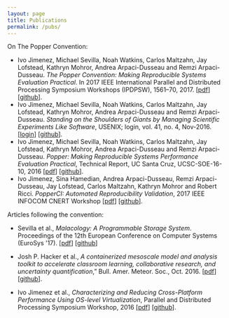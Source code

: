 ```yaml
---
layout: page
title: Publications
permalink: /pubs/
---
```


On The Popper Convention:

  * Ivo Jimenez, Michael Sevilla, Noah Watkins, Carlos Maltzahn, Jay 
    Lofstead, Kathryn Mohror, Andrea Arpaci-Dusseau and Remzi 
    Arpaci-Dusseau. _The Popper Convention: Making Reproducible 
    Systems Evaluation Practical_. In 2017 IEEE International Parallel 
    and Distributed Processing Symposium Workshops (IPDPSW), 1561–70, 2017.
    \[[pdf][repparpdf]\] \[[github][reppargh]\].
  * Ivo Jimenez, Michael Sevilla, Noah Watkins, Carlos Maltzahn, Jay 
    Lofstead, Kathryn Mohror, Andrea Arpaci-Dusseau and Remzi 
    Arpaci-Dusseau. _Standing on the Shoulders of Giants by Managing 
    Scientific Experiments Like Software_, USENIX; login, vol. 41, no. 
    4, Nov-2016. \[[login][login]\] \[[github][poppergh-login]\].
  * Ivo Jimenez, Michael Sevilla, Noah Watkins, Carlos Maltzahn, Jay 
    Lofstead, Kathryn Mohror, Andrea Arpaci-Dusseau and Remzi 
    Arpaci-Dusseau. _Popper: Making Reproducible Systems Performance 
    Evaluation Practical_, Technical Report, UC Santa Cruz, 
    UCSC-SOE-16-10, 2016 \[[pdf][techreport]\] \[[github][poppergh]\].
  * Ivo Jimenez, Sina Hamedian, Andrea Arpaci-Dusseau, Remzi 
    Arpaci-Dusseau, Jay Lofstead, Carlos Maltzahn, Kathryn Mohror and 
    Robert Ricci. _PopperCI: Automated Reproducibility Validation_, 
    2017 IEEE INFOCOM CNERT Workshop \[[pdf][cnertpdf]\] 
    \[[github][cnertgh]\].

Articles following the convention:

  * Sevilla et al., _Malacology: A Programmable Storage System_. 
    Proceedings of the 12th European Conference on Computer Systems 
    (EuroSys '17). \[[pdf][malacologypdf]\] \[[github][malacologygh]\]

  * Josh P. Hacker et al., _A containerized mesoscale model and 
    analysis toolkit to accelerate classroom learning, collaborative 
    research, and uncertainty quantification_,” Bull. Amer. Meteor. 
    Soc., Oct. 2016. \[[pdf][bamspdf]\] \[[github][bamsgh]\].

  * Ivo Jimenez et al., _Characterizing and 
    Reducing Cross-Platform Performance Using OS-level 
    Virtualization_, Parallel and Distributed Processing Symposium 
    Workshop, 2016 \[[pdf][varsyspdf]\] \[[github][varsysgh]\].



[techreport]: https://github.com/systemslab/popper-paper/raw/techreport/paper/paper.pdf
[varsyspdf]: https://github.com/ivotron/varsys16/raw/master/out/main.pdf
[varsysgh]: https://github.com/ivotron/varsys16
[poppergh]: https://github.com/systemslab/popper-paper/
[login]: https://www.usenix.org/publications/login/winter-2016-vol-41-no-4/jimenez
[poppergh-login]: https://github.com/systemslab/popper-paper/tree/login
[bamspdf]: http://journals.ametsoc.org/doi/pdf/10.1175/BAMS-D-15-00255.1
[bamsgh]: https://github.com/ivotron/bams-popper
[malacologypdf]: https://github.com/michaelsevilla/malacology-popper/raw/master/paper/paper.pdf
[malacologygh]: https://github.com/michaelsevilla/malacology-popper
[cnertpdf]: https://github.com/systemslab/popperci-paper/raw/master/paper/paper.pdf
[cnertgh]: https://github.com/systemslab/popperci-paper
[repparpdf]: https://github.com/systemslab/popper-paper/raw/master/paper/paper.pdf
[reppargh]: https://github.com/systemslab/popper-paper
